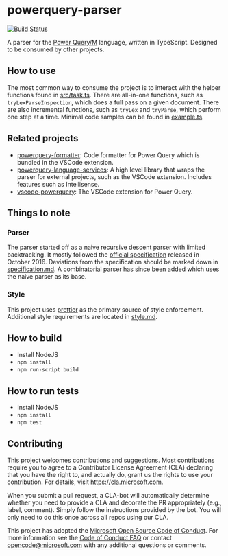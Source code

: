 # powerquery-parser

[![Build Status](https://dev.azure.com/ms/powerquery-parser/_apis/build/status/microsoft.powerquery-parser?branchName=master)](https://dev.azure.com/ms/powerquery-parser/_build/latest?definitionId=134&branchName=master)

A parser for the [Power Query/M](https://docs.microsoft.com/en-us/power-query/) language, written in TypeScript. Designed to be consumed by other projects.

## How to use

The most common way to consume the project is to interact with the helper functions found in [src/task.ts](src/powerquery-parser/task.ts). There are all-in-one functions, such as `tryLexParseInspection`, which does a full pass on a given document. There are also incremental functions, such as `tryLex` and `tryParse`, which perform one step at a time. Minimal code samples can be found in [example.ts](src/example.ts).

## Related projects

- [powerquery-formatter](https://github.com/microsoft/powerquery-formatter): Code formatter for Power Query which is bundled in the VSCode extension.
- [powerquery-language-services](https://github.com/microsoft/powerquery-language-services): A high level library that wraps the parser for external projects, such as the VSCode extension. Includes features such as Intellisense.
- [vscode-powerquery](https://github.com/microsoft/vscode-powerquery): The VSCode extension for Power Query.

## Things to note

### Parser

The parser started off as a naive recursive descent parser with limited backtracking. It mostly followed the [official specification](https://docs.microsoft.com/en-us/powerquery-m/power-query-m-language-specification) released in October 2016. Deviations from the specification should be marked down in [specification.md](specification.md). A combinatorial parser has since been added which uses the naive parser as its base.

### Style

This project uses [prettier](https://github.com/prettier/prettier) as the primary source of style enforcement. Additional style requirements are located in [style.md](style.md).

## How to build

- Install NodeJS
- `npm install`
- `npm run-script build`

## How to run tests

- Install NodeJS
- `npm install`
- `npm test`

## Contributing

This project welcomes contributions and suggestions. Most contributions require you to agree to a
Contributor License Agreement (CLA) declaring that you have the right to, and actually do, grant us
the rights to use your contribution. For details, visit https://cla.microsoft.com.

When you submit a pull request, a CLA-bot will automatically determine whether you need to provide
a CLA and decorate the PR appropriately (e.g., label, comment). Simply follow the instructions
provided by the bot. You will only need to do this once across all repos using our CLA.

This project has adopted the [Microsoft Open Source Code of Conduct](https://opensource.microsoft.com/codeofconduct/).
For more information see the [Code of Conduct FAQ](https://opensource.microsoft.com/codeofconduct/faq/) or
contact [opencode@microsoft.com](mailto:opencode@microsoft.com) with any additional questions or comments.
